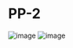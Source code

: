 # PP-2
![image](https://github.com/user-attachments/assets/a250fce7-3e45-44b4-9562-c142fa6abebe)
![image](https://github.com/user-attachments/assets/7e75fb78-fee6-4c2d-996c-fbd264bd0e3c)

